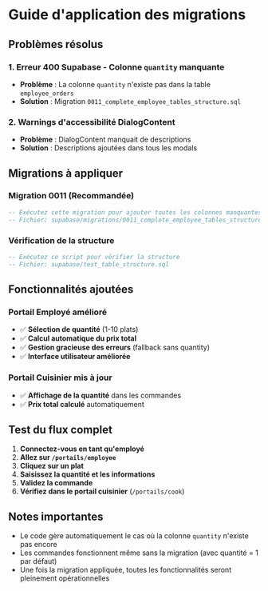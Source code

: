 # Guide d'application des migrations

## Problèmes résolus

### 1. Erreur 400 Supabase - Colonne `quantity` manquante
- **Problème** : La colonne `quantity` n'existe pas dans la table `employee_orders`
- **Solution** : Migration `0011_complete_employee_tables_structure.sql`

### 2. Warnings d'accessibilité DialogContent
- **Problème** : DialogContent manquait de descriptions
- **Solution** : Descriptions ajoutées dans tous les modals

## Migrations à appliquer

### Migration 0011 (Recommandée)
```sql
-- Exécutez cette migration pour ajouter toutes les colonnes manquantes
-- Fichier: supabase/migrations/0011_complete_employee_tables_structure.sql
```

### Vérification de la structure
```sql
-- Exécutez ce script pour vérifier la structure
-- Fichier: supabase/test_table_structure.sql
```

## Fonctionnalités ajoutées

### Portail Employé amélioré
- ✅ **Sélection de quantité** (1-10 plats)
- ✅ **Calcul automatique du prix total**
- ✅ **Gestion gracieuse des erreurs** (fallback sans quantity)
- ✅ **Interface utilisateur améliorée**

### Portail Cuisinier mis à jour
- ✅ **Affichage de la quantité** dans les commandes
- ✅ **Prix total calculé** automatiquement

## Test du flux complet

1. **Connectez-vous en tant qu'employé**
2. **Allez sur `/portails/employee`**
3. **Cliquez sur un plat**
4. **Saisissez la quantité et les informations**
5. **Validez la commande**
6. **Vérifiez dans le portail cuisinier** (`/portails/cook`)

## Notes importantes

- Le code gère automatiquement le cas où la colonne `quantity` n'existe pas encore
- Les commandes fonctionnent même sans la migration (avec quantité = 1 par défaut)
- Une fois la migration appliquée, toutes les fonctionnalités seront pleinement opérationnelles



